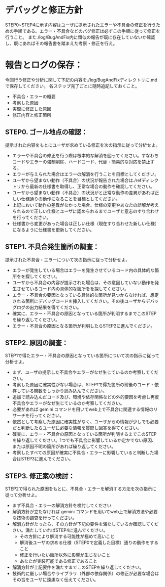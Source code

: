 # デバッグと修正方針
STEP0~STEP4に示す内容はユーザに提示されたエラーや不具合の修正を行うための手順である。エラー・不具合などのバグ修正は必ずこの手順に従って修正を行うこと。
また./log/BugAndFix内に類似の報告が既に存在していないか確認し、既にあればその報告書を踏まえた考察・修正を行え。

# 報告とログの保存：
今回行う修正や分析に関して下記の内容を./log/BugAndFixディレクトリに.mdで保存してください。
各ステップ完了ごとに随時追記しておくこと。
- 不具合・エラーの概要
- 考察した原因
- 実際に修正した原因
- 修正内容と修正箇所

## STEP0. ゴール地点の確認：
提示された内容をもとにユーザが求めている修正を次の指示に従って分析せよ。
- エラーや不具合の修正を行う際は根本的な解消を図ってください。すなわちコードやエラーの強制削除、ハードコード、代替・簡易的な対応を禁止する。
- エラーが与えられた場合はエラーの解消を行うことを目標としてください。
- ユーザから望まない動作（不具合）の状況が報告された場合は./refディレクトリから最新の仕様書を取得し、正常な場合の動作を確認してください。
- ユーザから望まない動作（不具合）の状況がと正常な動作の差異があれば正しい仕様通りの動作になることを目標としてください。
- 上記において動作の差異がなかった場合、仕様の変更やあなたの誤解が考えられるので正しい仕様とユーザに認められるまでユーザと意志のすり合わせを行ってください。
- 仕様書から変更があった場合は正しい仕様（現在すり合わせた新しい仕様）になるように仕様書を更新してください。

## STEP1. 不具合発生箇所の調査：
提示された不具合・エラーについて次の指示に従って分析せよ。
- エラーが発生している場合はエラーを発生させているコード内の具体的な箇所をを探してください。
- ユーザから不具合の内容が提示された場合は、その意図していない動作を発生させているコード内の具体的な箇所をを探してください。
- エラー・不具合の要因となっている具体的な箇所が見つからなければ、想定される箇所にデバッグコードを挿入してください。その後ユーザからデバッグログの出力結果を得てください。
- 確実に、エラー・不具合の原因となっている箇所が判明するまでこのSTEPを繰り返してください。
- エラー・不具合の原因となる箇所が判明したらSTEP2に進んでください。

## STEP2. 原因の調査：
STEP1で得たエラー・不具合の原因となっている箇所について次の指示に従って分析せよ。
- まず、ユーザの提示した不具合やエラーがなぜ生じているのか考察してください。
- 考察した原因に確実性がない場合は、STEP1で得た箇所の前後のコード・依存している関数をしっかり読み込んでください。
- 追加で読み込んだコード及び、環境や依存関係などの外的要因を考慮し再度不具合やエラーがなぜ生じているのか考察してください。
- 必要があれば gemini コマンドを用いてweb上で不具合に関連する情報のリサーチを行ってください。
- 依然として考察した原因に確実性がなく、ユーザからの情報が少しでも必要だと判断したらユーザに必要な情報を質問し回答を得てください。
- 確実に、エラー・不具合の原因となっている箇所が判明するまでこのSTEPを繰り返してください。1つでも不具合に影響しているか定かでない原因、または原因不明の箇所があれば繰り返してください。
- 考察したすべての原因が確実に不具合・エラーに影響していると判断した場合はSTEP3に進んでください。

## STEP3. 修正案の検討：
STEP2で得られた原因をもとに、不具合・エラーを解消する方法を次の指示に従って分析せよ。
- まず不具合・エラーの解消方針を検討してください
- 解消方針が立たなければ gemini コマンドを用いてweb上で解消方法や必要な技術の調査を行ってください。
- 解消方針がたったら、その方針が下記の要件を満たしているか確認してください。満たしていればSTEP4に進んでください。
  - その方針により解消する可能性が極めて高いこと
  - 解消後ユーザの求める仕様（STEP0で定義した目標）通りの動作をすること
  - 修正を行いたい箇所以外に影響が生じないこと
  - あなたが実装可能である修正であること
- 解消方針が上記要件を満たすまでこのSTEPを繰り返してください。
- 技術的に厳しい場合やライブラリ（外部の依存関係）の修正が必要な場合はその旨をユーザに遠慮なく伝えてください。